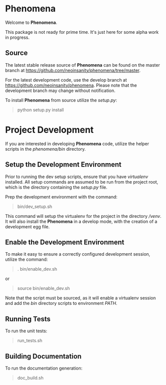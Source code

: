 Phenomena
==================

Welcome to **Phenomena**.

This package is not ready for prime time. It's just here for some alpha work
in progress.

Source
-------

The latest stable release source of **Phenomena** can be found on the master 
branch at https://github.com/neoinsanity/phenomena/tree/master. 

For the latest development code, use the develop branch at 
https://github.com/neoinsanity/phenomena. Please note that the development 
branch may change without notification.

To install **Phenomena** from source utilize the *setup.py*:

  > python setup.py install

Project Development
====================

If you are interested in developing **Phenomena** code, 
utilize the helper scripts in the *phenomena/bin* directory.

Setup the Development Environment
----------------------------------

Prior to running the dev setup scripts, ensure that you have *virtualenv* 
installed. All setup commands are assumed to be run from the project root, 
which is the directory containing the *setup.py* file.

Prep the development environment with the command:

  > bin/dev_setup.sh

This command will setup the virtualenv for the project in the 
directory */venv*. It will also install the **Phenomena** in a develop mode, 
with the creation of a development egg file.

Enable the Development Environment
-----------------------------------

To make it easy to ensure a correctly configured development session, 
utilize the command:

  > . bin/enable_dev.sh
  
or

  > source bin/enable_dev.sh
  
Note that the script must be sourced, as it will enable a virtualenv session 
and add the *bin* directory scripts to environment *PATH*.

Running Tests
--------------

To run the unit tests:

  > run_tests.sh

Building Documentation
-----------------------

To run the documentation generation:

  > doc_build.sh

